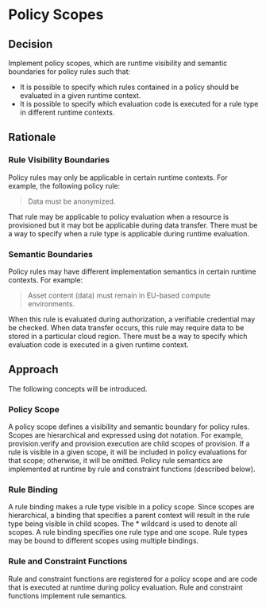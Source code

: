 # Policy Scopes
            
## Decision

Implement policy scopes, which are runtime visibility and semantic boundaries for policy rules such that:

- It is possible to specify which rules contained in a policy should be evaluated in a given runtime context. 
- It is possible to specify which evaluation code is executed for a rule type in different runtime contexts.

## Rationale

### Rule Visibility Boundaries 

Policy rules may only be applicable in certain runtime contexts. For example, the following policy rule:

> Data must be anonymized.

That rule may be applicable to policy evaluation when a resource is provisioned but it may bot be applicable during data transfer. There must be a way to specify when a rule type
is applicable during runtime evaluation.
          
### Semantic Boundaries

Policy rules may have different implementation semantics in certain runtime contexts. For example:

> Asset content (data) must remain in EU-based compute environments.

When this rule is evaluated during authorization, a verifiable credential may be checked. When data transfer occurs, this rule may require data to be stored in a particular cloud 
region. There must be a way to specify which evaluation code is executed in a given runtime context.

## Approach

The following concepts will be introduced.

### Policy Scope

A policy scope defines a visibility and semantic boundary for policy rules. Scopes are hierarchical and expressed using dot notation. For example, provision.verify and 
provision.execution are child scopes of provision. If a rule is visible in a given scope, it will be included in policy evaluations for that scope; otherwise, it will be omitted. 
Policy rule semantics are implemented at runtime by rule and constraint functions (described below).

### Rule Binding

A rule binding makes a rule type visible in a policy scope. Since scopes are hierarchical, a binding that specifies a parent context will result in the rule type being visible in 
child scopes. The * wildcard is used to denote all scopes. A rule binding specifies one rule type and one scope. Rule types may be bound to different scopes using 
multiple bindings.

### Rule and Constraint Functions

Rule and constraint functions are registered for a policy scope and are code that is executed at runtime during policy evaluation. Rule and constraint functions implement rule 
semantics.


